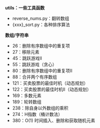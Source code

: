 

**utils：一些工具函数**

- reverse_nums.py：翻转数组
- {xxx}_sort.py：各种排序算法


**数组/字符串**

- 26：删除有序数组中的重复项
- 27：移除元素
- 45：跳跃游戏II
- 55：跳跃游戏（贪心）
- 80：删除有序数组中的重复项II
- 88：合并两个有序数组
- 121：买卖股票的最佳时机（动态规划）
- 122：买卖股票的最佳时机II（动态规划）
- 169：多数元素
- 189：轮转数组
- 238：除自身以外数组的乘积
- 274：H指数（桶计数法）
- 380：O(1) 时间插入、删除和获取随机元素